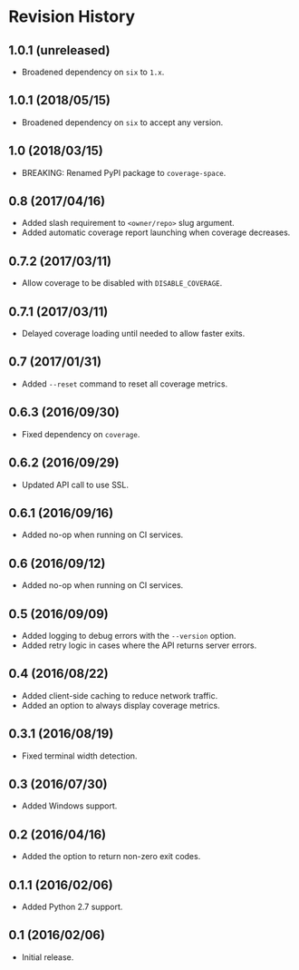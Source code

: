 # Revision History

## 1.0.1 (unreleased)

- Broadened dependency on `six` to `1.x`.
## 1.0.1 (2018/05/15)

- Broadened dependency on `six` to accept any version.

## 1.0 (2018/03/15)

- BREAKING: Renamed PyPI package to `coverage-space`.

## 0.8 (2017/04/16)

- Added slash requirement to `<owner/repo>` slug argument.
- Added automatic coverage report launching when coverage decreases.

## 0.7.2 (2017/03/11)

- Allow coverage to be disabled with `DISABLE_COVERAGE`.

## 0.7.1 (2017/03/11)

- Delayed coverage loading until needed to allow faster exits.

## 0.7 (2017/01/31)

- Added `--reset` command to reset all coverage metrics.

## 0.6.3 (2016/09/30)

- Fixed dependency on `coverage`.

## 0.6.2 (2016/09/29)

- Updated API call to use SSL.

## 0.6.1 (2016/09/16)

- Added no-op when running on CI services.

## 0.6 (2016/09/12)

- Added no-op when running on CI services.

## 0.5 (2016/09/09)

- Added logging to debug errors with the `--version` option.
- Added retry logic in cases where the API returns server errors.

## 0.4 (2016/08/22)

- Added client-side caching to reduce network traffic.
- Added an option to always display coverage metrics.

## 0.3.1 (2016/08/19)

- Fixed terminal width detection.

## 0.3 (2016/07/30)

- Added Windows support.

## 0.2 (2016/04/16)

- Added the option to return non-zero exit codes.

## 0.1.1 (2016/02/06)

- Added Python 2.7 support.

## 0.1 (2016/02/06)

 - Initial release.
